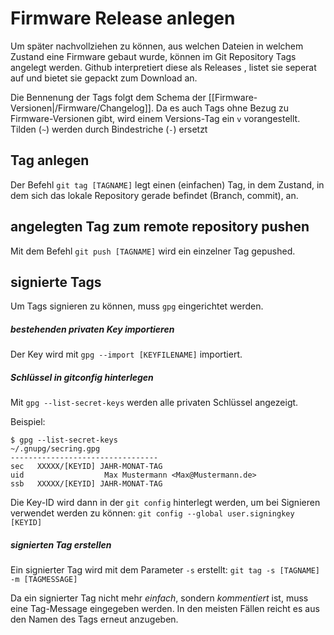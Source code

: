 # Firmware Release anlegen
Um später nachvollziehen zu können, aus welchen Dateien in welchem Zustand eine Firmware gebaut wurde, können im Git Repository Tags angelegt werden. Github interpretiert diese als Releases , listet sie seperat auf und bietet sie gepackt zum Download an.

Die Bennenung der Tags folgt dem Schema der [[Firmware-Versionen|/Firmware/Changelog]]. Da es auch Tags ohne Bezug zu Firmware-Versionen gibt, wird einem Versions-Tag ein `v` vorangestellt. Tilden (`~`) werden durch Bindestriche (`-`) ersetzt

## Tag anlegen
Der Befehl `git tag [TAGNAME]` legt einen (einfachen) Tag, in dem Zustand, in dem sich das lokale Repository gerade befindet (Branch, commit), an.

## angelegten Tag zum remote repository pushen
Mit dem Befehl `git push [TAGNAME]` wird ein einzelner Tag gepushed.

## signierte Tags
Um Tags signieren zu können, muss `gpg` eingerichtet werden.

##### bestehenden privaten Key importieren
Der Key wird mit `gpg --import [KEYFILENAME]` importiert.  

##### Schlüssel in *gitconfig* hinterlegen
Mit `gpg --list-secret-keys` werden alle privaten Schlüssel angezeigt.

Beispiel:
```
$ gpg --list-secret-keys
~/.gnupg/secring.gpg
---------------------------------
sec   XXXXX/[KEYID] JAHR-MONAT-TAG
uid                  Max Mustermann <Max@Mustermann.de>
ssb   XXXXX/[KEYID] JAHR-MONAT-TAG
```

Die Key-ID wird dann in der `git config` hinterlegt werden, um bei Signieren verwendet werden zu können:
`git config --global user.signingkey [KEYID]`

##### signierten Tag erstellen
Ein signierter Tag wird mit dem Parameter `-s` erstellt: `git tag -s [TAGNAME] -m [TAGMESSAGE]`

Da ein signierter Tag nicht mehr *einfach*, sondern *kommentiert* ist, muss eine Tag-Message eingegeben werden. In den meisten Fällen reicht es aus den Namen des Tags erneut anzugeben.